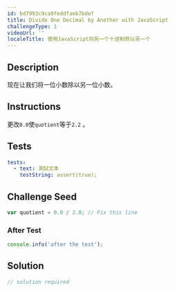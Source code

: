 ```yaml
---
id: bd7993c9ca9feddfaeb7bdef
title: Divide One Decimal by Another with JavaScript
challengeType: 1
videoUrl: ''
localeTitle: 使用JavaScript将另一个十进制除以另一个
---
```


## Description
<section id="description">现在让我们将一位小数除以另一位小数。 </section>

## Instructions
<section id="instructions">更改<code>0.0</code>使<code>quotient</code>等于<code>2.2</code> 。 </section>

## Tests
<section id='tests'>

```yml
tests:
  - text: 測試文本
    testString: assert(true);

```

</section>

## Challenge Seed
<section id='challengeSeed'>

<div id='js-seed'>

```js
var quotient = 0.0 / 2.0; // Fix this line

```

</div>


### After Test
<div id='js-teardown'>

```js
console.info('after the test');
```

</div>

</section>

## Solution
<section id='solution'>

```js
// solution required
```
</section>
